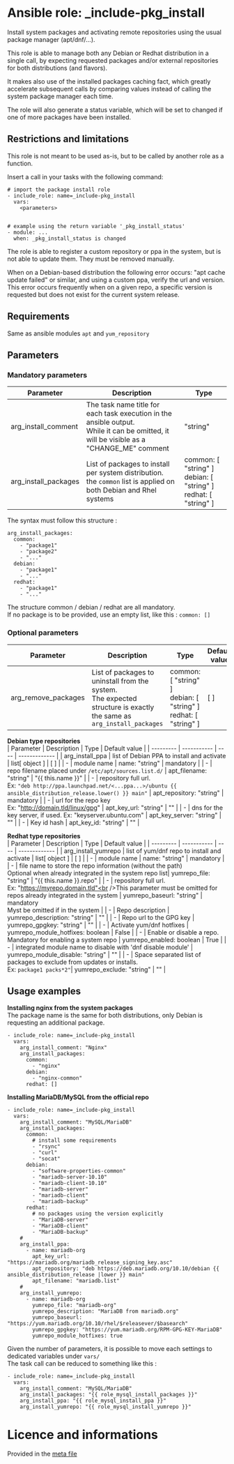 # Ansible role: _include-pkg_install

Install system packages and activating remote repositories using the usual package manager (apt/dnf/...).

This role is able to manage both any Debian or Redhat distribution in a single call, by expecting requested packages and/or external repositories for both distributions (and flavors).  

It makes also use of the installed packages caching fact, which greatly accelerate subsequent calls by comparing values instead of calling the system package manager each time.

The role will also generate a status variable, which will be set to changed if one of more packages have been installed.


## Restrictions and limitations

This role is not meant to be used as-is, but to be called by another role as a function.

Insert a call in your tasks with the following command:
```
# import the package install role
- include_role: name=_include-pkg_install
  vars:
    <parameters>


# example using the return variable '_pkg_install_status'
- module: ...
  when: _pkg_install_status is changed
```

The role is able to register a custom repository or ppa in the system, but is not able to update them. They must be removed manually.  


When on a Debian-based distribution the following error occurs: "apt cache update failed" or similar, and using a custom ppa, verify the url and version.  
This error occurs frequently when on a given repo, a specific version is requested but does not exist for the current system release.


## Requirements

Same as ansible modules `apt` and `yum_repository`


## Parameters


### Mandatory parameters

| Parameter | Description | Type |
| --------- | ----------- | ---- |
| arg_install_comment | The task name title for each task execution in the ansible output.<br />While it can be omitted, it will be visible as a "CHANGE_ME" comment | "string" |
| arg_install_packages | List of packages to install per system distribution.<br />the `common` list is applied on both Debian and Rhel systems | common: [ "string" ]<br />debian: [ "string" ]<br />redhat: [ "string" ] 


The syntax must follow this structure :
```
arg_install_packages:
  common:
    - "package1"
    - "package2"
    - "..."
  debian:
    - "package1"
    - "..."
  redhat:
    - "package1"
    - "..."
```

The structure common / debian / redhat are all mandatory.  
If no package is to be provided, use an empty list, like this : `common: []`


### Optional parameters

| Parameter | Description | Type | Default value |
| --------- | ----------- | ---- | ------------- |
| arg_remove_packages | List of packages to uninstall from the system.<br />The expected structure is exactly the same as `arg_install_packages`  | common: [ "string" ]<br />debian: [ "string" ]<br />redhat: [ "string" ] | [ ] |


**Debian type repositories**  
| Parameter | Description | Type | Default value |
| --------- | ----------- | ---- | ------------- |
| arg_install_ppa | list of Debian PPA to install and activate | list[ object ] | [ ] |
| - | module name | name: "string" | mandatory |
| - | repo filename placed under `/etc/apt/sources.list.d/` | apt_filename: "string" | "{{ this.name }}" |
| - | repository full url.<br />Ex: `"deb http://ppa.launchpad.net/<...ppa...>/ubuntu {{ ansible_distribution_release.lower() }} main"` | apt_repository: "string" | mandatory | 
| - | url for the repo key<br />Ex: "http://domain.tld/linux/gpg" | apt_key_url: "string" | "" |
| - | dns for the key server, if used. Ex: "keyserver.ubuntu.com" | apt_key_server: "string" | "" |
| - | Key id hash | apt_key_id: "string" | "" |

**Redhat type repositories**  
| Parameter | Description | Type | Default value |
| --------- | ----------- | ---- | ------------- |
| arg_install_yumrepo | list of yum/dnf repo to install and activate | list[ object ] | [ ] |
| - | module name | name: "string" | mandatory |
| - | file name to store the repo information (without the path)<br />Optional when already integrated in the system repo list| yumrepo_file: "string" | "{{ this.name }}.repo" |
| - | repository full url.<br />Ex: "https://myrepo.domain.tld"<br />This parameter must be omitted for repos already integrated in the system | yumrepo_baseurl: "string" | mandatory<br />Myst be omitted if in the system |
| - | Repo description | yumrepo_description: "string" | "" |
| - | Repo url to the GPG key | yumrepo_gpgkey: "string" | "" |
| - | Activate yum/dnf hotfixes | yumrepo_module_hotfixes: boolean | False |
| - | Enable or disable a repo.<br />Mandatory for enabling a system repo | yumrepo_enabled: boolean | True |
| - | integrated module name to disable with 'dnf disable module' | yumrepo_module_disable: "string" | "" |
| - | Space separated list of packages to exclude from updates or installs.<br />Ex: `package1 packs*2"`| yumrepo_exclude: "string" | "" |



## Usage examples

**Installing nginx from the system packages**  
The package name is the same for both distributions, only Debian is requesting an additional package.
```
- include_role: name=_include-pkg_install
  vars:
    arg_install_comment: "Nginx"
    arg_install_packages:
      common:
        - "nginx"
      debian:
        - "nginx-common"
      redhat: []
```


**Installing MariaDB/MySQL from the official repo**  

```
- include_role: name=_include-pkg_install
  vars:
    arg_install_comment: "MySQL/MariaDB"
    arg_install_packages:
      common:
        # install some requirements
        - "rsync"
        - "curl"
        - "socat"
      debian:
        - "software-properties-common"
        - "mariadb-server-10.10"
        - "mariadb-client-10.10"
        - "mariadb-server"
        - "mariadb-client"
        - "mariadb-backup"
      redhat:
        # no packages using the version explicitly
        - "MariaDB-server"
        - "MariaDB-client"
        - "MariaDB-backup"
    #
    arg_install_ppa:
      - name: mariadb-org
        apt_key_url: "https://mariadb.org/mariadb_release_signing_key.asc"
        apt_repository: "deb https://deb.mariadb.org/10.10/debian {{ ansible_distribution_release |lower }} main"
        apt_filename: "mariadb.list"
    #
    arg_install_yumrepo: 
      - name: mariadb-org
        yumrepo_file: "mariadb-org"
        yumrepo_description: "MariaDB from mariadb.org"        
        yumrepo_baseurl: "https://yum.mariadb.org/10.10/rhel/$releasever/$basearch"
        yumrepo_gpgkey: "https://yum.mariadb.org/RPM-GPG-KEY-MariaDB"
        yumrepo_module_hotfixes: true
```

Given the number of parameters, it is possible to move each settings to dedicated variables under `vars/`  
The task call can be reduced to something like this :
```
- include_role: name=_include-pkg_install
  vars:
    arg_install_comment: "MySQL/MariaDB"
    arg_install_packages: "{{ role_mysql_install_packages }}"
    arg_install_ppa: "{{ role_mysql_install_ppa }}"
    arg_install_yumrepo: "{{ role_mysql_install_yumrepo }}"
```


# Licence and informations

Provided in the [meta file](meta/main.yml)

